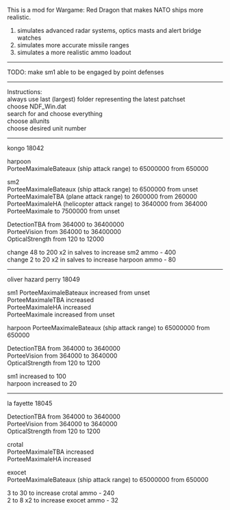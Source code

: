 This is a mod for Wargame: Red Dragon that makes NATO ships more realistic.

1. simulates advanced radar systems, optics masts and alert bridge watches
2. simulates more accurate missile ranges
3. simulates a more realistic ammo loadout

-----

TODO:
make sm1 able to be engaged by point defenses

-----

Instructions:  
always use last (largest) folder representing the latest patchset  
choose NDF_Win.dat  
search for and choose everything  
choose allunits  
choose desired unit number

-----
kongo 18042

harpoon  
PorteeMaximaleBateaux (ship attack range) to 65000000 from 650000

sm2  
PorteeMaximaleBateaux (ship attack range) to 6500000 from unset  
PorteeMaximaleTBA (plane attack range) to 2600000 from 260000  
PorteeMaximaleHA (helicopter attack range) to 3640000 from 364000  
PorteeMaximale to 7500000 from unset

DetectionTBA from 364000 to 36400000  
PorteeVision from 364000 to 36400000  
OpticalStrength from 120 to 12000

change 48 to 200 x2 in salves to increase sm2 ammo - 400  
change 2 to 20 x2 in salves to increase harpoon ammo - 80

-----
oliver hazard perry 18049

sm1
PorteeMaximaleBateaux increased from unset  
PorteeMaximaleTBA increased  
PorteeMaximaleHA increased  
PorteeMaximale increased from unset

harpoon
PorteeMaximaleBateaux (ship attack range) to 65000000 from 650000

DetectionTBA from 364000 to 3640000  
PorteeVision from 364000 to 3640000  
OpticalStrength from 120 to 1200

sm1 increased to 100  
harpoon increased to 20

-----
la fayette 18045

DetectionTBA from 364000 to 3640000  
PorteeVision from 364000 to 3640000  
OpticalStrength from 120 to 1200

crotal  
PorteeMaximaleTBA increased  
PorteeMaximaleHA increased

exocet  
PorteeMaximaleBateaux (ship attack range) to 65000000 from 650000

3 to 30 to increase crotal ammo - 240  
2 to 8 x2 to increase exocet ammo - 32

